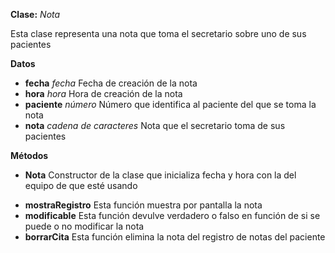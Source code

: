 **Clase:** *Nota*

Esta clase representa una nota que toma el secretario sobre uno de sus pacientes

**Datos**

+ **fecha** *fecha* Fecha de creación de la nota
+ **hora** *hora* Hora de creación de la nota
+ **paciente** *número* Número que identifica al paciente del que se toma la nota
+ **nota** *cadena de caracteres* Nota que el secretario toma de sus pacientes

**Métodos**

- **Nota** Constructor de la clase que inicializa fecha y hora con la del equipo de que esté usando
+ **mostraRegistro** Esta función muestra por pantalla la nota
+ **modificable** Esta función devulve verdadero o falso en función de si se puede o no modificar la nota
+ **borrarCita** Esta función elimina la nota del registro de notas del paciente